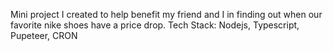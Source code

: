 Mini project I created to help benefit my friend and I in finding out when our favorite nike shoes have a price drop. 
Tech Stack: Nodejs, Typescript, Pupeteer, CRON
